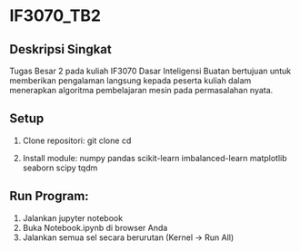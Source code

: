 # IF3070_TB2

## Deskripsi Singkat
Tugas Besar 2 pada kuliah IF3070 Dasar Inteligensi Buatan bertujuan untuk memberikan pengalaman langsung kepada peserta kuliah dalam menerapkan algoritma pembelajaran mesin pada permasalahan nyata.

## Setup
1. Clone repositori:
git clone <url-repositori>
cd <nama-repositori>

2. Install module:
numpy
pandas
scikit-learn
imbalanced-learn
matplotlib
seaborn
scipy
tqdm

## Run Program:
1. Jalankan jupyter notebook
2. Buka Notebook.ipynb di browser Anda
3. Jalankan semua sel secara berurutan (Kernel -> Run All)